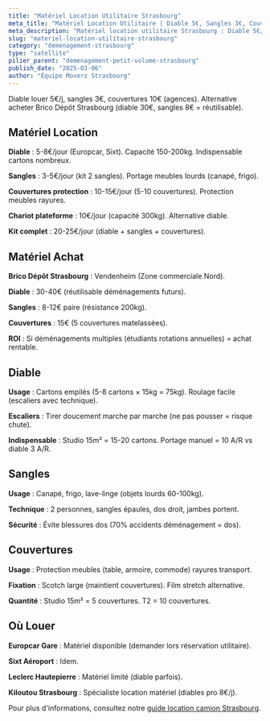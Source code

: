 ```yaml
---
title: "Matériel Location Utilitaire Strasbourg"
meta_title: "Matériel Location Utilitaire | Diable 5€, Sangles 3€, Couvertures 10€"
meta_description: "Matériel location utilitaire Strasbourg : Diable 5€/j, sangles 3€, couvertures 10€ (agences). Alternative achat Brico Dépôt diable 30€, sangles 8€."
slug: "materiel-location-utilitaire-strasbourg"
category: "demenagement-strasbourg"
type: "satellite"
pilier_parent: "demenagement-petit-volume-strasbourg"
publish_date: "2025-03-06"
author: "Équipe Moverz Strasbourg"
---
```


Diable louer 5€/j, sangles 3€, couvertures 10€ (agences). Alternative acheter Brico Dépôt Strasbourg (diable 30€, sangles 8€ = réutilisable).

## Matériel Location

**Diable** : 5-8€/jour (Europcar, Sixt). Capacité 150-200kg. Indispensable cartons nombreux.

**Sangles** : 3-5€/jour (kit 2 sangles). Portage meubles lourds (canapé, frigo).

**Couvertures protection** : 10-15€/jour (5-10 couvertures). Protection meubles rayures.

**Chariot plateforme** : 10€/jour (capacité 300kg). Alternative diable.

**Kit complet** : 20-25€/jour (diable + sangles + couvertures).

## Matériel Achat

**Brico Dépôt Strasbourg** : Vendenheim (Zone commerciale Nord).

**Diable** : 30-40€ (réutilisable déménagements futurs).

**Sangles** : 8-12€ paire (résistance 200kg).

**Couvertures** : 15€ (5 couvertures matelassées).

**ROI** : Si déménagements multiples (étudiants rotations annuelles) = achat rentable.

## Diable

**Usage** : Cartons empilés (5-8 cartons × 15kg = 75kg). Roulage facile (escaliers avec technique).

**Escaliers** : Tirer doucement marche par marche (ne pas pousser = risque chute).

**Indispensable** : Studio 15m² = 15-20 cartons. Portage manuel = 10 A/R vs diable 3 A/R.

## Sangles

**Usage** : Canapé, frigo, lave-linge (objets lourds 60-100kg).

**Technique** : 2 personnes, sangles épaules, dos droit, jambes portent.

**Sécurité** : Évite blessures dos (70% accidents déménagement = dos).

## Couvertures

**Usage** : Protection meubles (table, armoire, commode) rayures transport.

**Fixation** : Scotch large (maintient couvertures). Film stretch alternative.

**Quantité** : Studio 15m² = 5 couvertures. T2 = 10 couvertures.

## Où Louer

**Europcar Gare** : Matériel disponible (demander lors réservation utilitaire).

**Sixt Aéroport** : Idem.

**Leclerc Hautepierre** : Matériel limité (diable parfois).

**Kiloutou Strasbourg** : Spécialiste location matériel (diables pro 8€/j).

Pour plus d'informations, consultez notre [guide location camion Strasbourg](/blog/demenagement-strasbourg/location-camion-demenagement-strasbourg).

